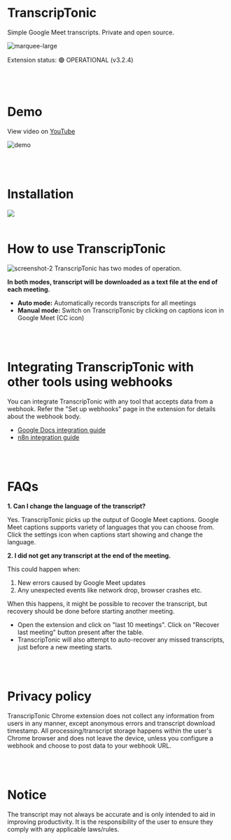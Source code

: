 # TranscripTonic
Simple Google Meet transcripts. Private and open source.

![marquee-large](/assets/marquee-large.png)

Extension status: 🟢 OPERATIONAL (v3.2.4)

<br />
<br />



# Demo
View video on [YouTube](https://www.youtube.com/watch?v=ARL6HbkakX4)

![demo](/assets/demo.gif)


<br />
<br />


# Installation
<a href="https://chromewebstore.google.com/detail/ciepnfnceimjehngolkijpnbappkkiag" target="_blank">
    <img src="https://developer.chrome.com/static/docs/webstore/branding/image/iNEddTyWiMfLSwFD6qGq.png" />
</a>

<br />
<br />

# How to use TranscripTonic
![screenshot-2](/assets/screenshot-2.png)
TranscripTonic has two modes of operation.

**In both modes, transcript will be downloaded as a text file at the end of each meeting.**

- **Auto mode:** Automatically records transcripts for all meetings
- **Manual mode:** Switch on TranscripTonic by clicking on captions icon in Google Meet (CC icon)


<br />
<br />

# Integrating TranscripTonic with other tools using webhooks
You can integrate TranscripTonic with any tool that accepts data from a webhook. Refer the "Set up webhooks" page in the extension for details about the webhook body.
- [Google Docs integration guide](https://github.com/vivek-nexus/transcriptonic/wiki/Google-Docs-integration-guide?utm_source=readme)
- [n8n integration guide](https://github.com/vivek-nexus/transcriptonic/wiki/n8n-integration-guide?utm_source=readme)

<br />
<br />

# FAQs

**1. Can I change the language of the transcript?**

Yes. TranscripTonic picks up the output of Google Meet captions. Google Meet captions supports variety of languages that you can choose from. Click the settings icon when captions start showing and change the language.

**2. I did not get any transcript at the end of the meeting.**

This could happen when:
1. New errors caused by Google Meet updates
2. Any unexpected events like network drop, browser crashes etc.

When this happens, it might be possible to recover the transcript, but recovery should be done before starting another meeting.
- Open the extension and click on "last 10 meetings". Click on "Recover last meeting" button present after the table.
- TranscripTonic will also attempt to auto-recover any missed transcripts, just before a new meeting starts.

<br />
<br />

# Privacy policy
TranscripTonic Chrome extension does not collect any information from users in any manner, except anonymous errors and transcript download timestamp. All processing/transcript storage happens within the user's Chrome browser and does not leave the device, unless you configure a webhook and choose to post data to your webhook URL.

<br />
<br />

# Notice
The transcript may not always be accurate and is only intended to aid in improving productivity. It is the responsibility of the user to ensure they comply with any applicable laws/rules.

<br />
<br />
